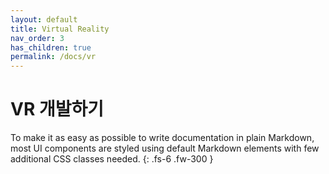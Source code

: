 ```yaml
---
layout: default
title: Virtual Reality
nav_order: 3
has_children: true
permalink: /docs/vr
---
```


# VR 개발하기

To make it as easy as possible to write documentation in plain Markdown, most UI components are styled using default Markdown elements with few additional CSS classes needed.
{: .fs-6 .fw-300 }
